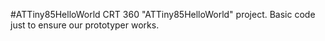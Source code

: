 #ATTiny85HelloWorld
CRT 360 "ATTiny85HelloWorld" project. Basic code just to ensure our prototyper works. 
